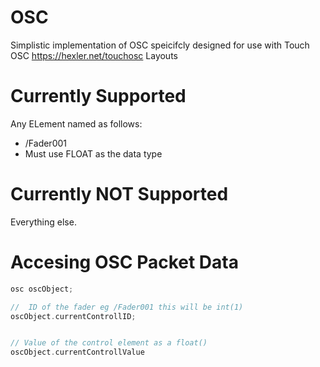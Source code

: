 # OSC
Simplistic implementation of OSC speicifcly designed for use with Touch OSC https://hexler.net/touchosc Layouts

# Currently Supported

Any ELement named as follows:

  - /Fader001
  - Must use FLOAT as the data type

# Currently NOT Supported

Everything else.

# Accesing OSC Packet Data

```C++
osc oscObject;

//  ID of the fader eg /Fader001 this will be int(1)
oscObject.currentControllID;


// Value of the control element as a float()
oscObject.currentControllValue
```
